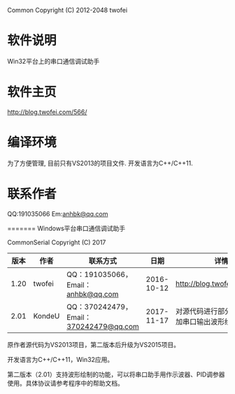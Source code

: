 Common Copyright (C) 2012-2048 twofei

软件说明
========
Win32平台上的串口通信调试助手

软件主页
========
http://blog.twofei.com/566/

编译环境
========
为了方便管理, 目前只有VS2013的项目文件.
开发语言为C++/C++11.

联系作者
========
QQ:191035066
Em:anhbk@qq.com

=======
Windows平台串口通信调试助手

CommonSerial Copyright (C)  2017

| 版本   | 作者     | 联系方式                                | 日期         | 详情                          |
| ---- | ------ | ----------------------------------- | ---------- | --------------------------- |
| 1.20 | twofei | QQ：191035066，Email：anhbk@qq.com     | 2016-10-12 | http://blog.twofei.com/566/ |
| 2.01 | KondeU | QQ：370242479，Email：370242479@qq.com | 2017-11-17 | 对源代码进行部分修改，并增加串口输出波形绘制功能    |

原作者源代码为VS2013项目，第二版本后升级为VS2015项目。

开发语言为C++/C++11，Win32应用。

第二版本（2.01）支持波形绘制的功能，可以将串口助手用作示波器、PID调参器使用。具体协议请参考程序中的帮助文档。

